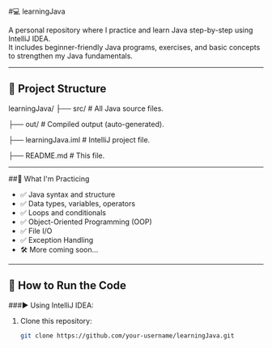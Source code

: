  #💻 learningJava

A personal repository where I practice and learn Java step-by-step using IntelliJ IDEA.  
It includes beginner-friendly Java programs, exercises, and basic concepts to strengthen my Java fundamentals.

---

## 📁 Project Structure
learningJava/
├── src/ # All Java source files.

├── out/ # Compiled output (auto-generated).

├── learningJava.iml # IntelliJ project file.

├── README.md # This file.

---

 ##🚀 What I'm Practicing

- ✅ Java syntax and structure
- ✅ Data types, variables, operators
- ✅ Loops and conditionals
- ✅ Object-Oriented Programming (OOP)
- ✅ File I/O
- ✅ Exception Handling
- 🛠️ More coming soon...

---

## 🧪 How to Run the Code

###▶️ Using IntelliJ IDEA:
1. Clone this repository:
   ```bash
   git clone https://github.com/your-username/learningJava.git
